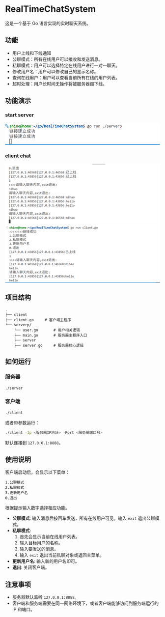 # RealTimeChatSystem

这是一个基于 Go 语言实现的实时聊天系统。

## 功能

- 用户上线和下线通知
- 公聊模式：所有在线用户可以接收和发送消息。
- 私聊模式：用户可以选择特定在线用户进行一对一聊天。
- 修改用户名：用户可以修改自己的显示名称。
- 查询在线用户：用户可以查看当前所有在线的用户列表。
- 超时处理：用户长时间无操作将被服务器踢下线。

## 功能演示

### start server

![start server](images/image-4.png)

### client chat

![client chat](images/image-2.png)
![client chat](images/image-3.png)

## 项目结构

```
.
├── client
├── client.go     # 客户端主程序
└── serverp/
    └── user.go       # 用户相关逻辑
    ├── main.go       # 服务器主程序入口
    ├── server
    ├── server.go     # 服务器核心逻辑
```

## 如何运行

### 服务器

```bash
./server
```

### 客户端

```bash
./client
```

或者带参数运行：

```bash
./client -Ip <服务器IP地址> -Port <服务器端口号>
```

默认连接到 `127.0.0.1:8888`。

## 使用说明

客户端启动后，会显示以下菜单：

```
1.公聊模式
2.私聊模式
3.更新用户名
0.退出
```

根据提示输入数字选择相应功能。

- **公聊模式**: 输入消息后按回车发送，所有在线用户可见。输入 `exit` 退出公聊模式。
- **私聊模式**:
  1. 首先会显示当前在线用户列表。
  2. 输入目标用户的名称。
  3. 输入要发送的消息。
  4. 输入 `exit` 退出当前私聊对象或返回主菜单。
- **更新用户名**: 输入新的用户名即可。
- **退出**: 关闭客户端。

## 注意事项

- 服务器默认监听 `127.0.0.1:8888`。
- 客户端和服务端需要在同一网络环境下，或者客户端能够访问到服务端运行的 IP 和端口。
